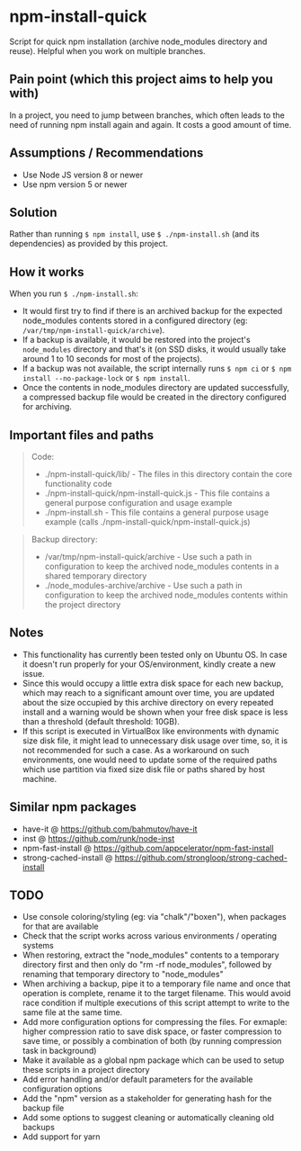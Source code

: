 # npm-install-quick
Script for quick npm installation (archive node_modules directory and reuse). Helpful when you work on multiple branches.

## Pain point (which this project aims to help you with)
In a project, you need to jump between branches, which often leads to the need of running npm install again and again. It costs a good amount of time.

## Assumptions / Recommendations
* Use Node JS version 8 or newer
* Use npm version 5 or newer

## Solution
Rather than running `$ npm install`, use `$ ./npm-install.sh` (and its dependencies) as provided by this project.

## How it works
When you run `$ ./npm-install.sh`:
* It would first try to find if there is an archived backup for the expected node_modules contents stored in a configured directory (eg: `/var/tmp/npm-install-quick/archive`).
* If a backup is available, it would be restored into the project's `node_modules` directory and that's it (on SSD disks, it would usually take around 1 to 10 seconds for most of the projects).
* If a backup was not available, the script internally runs `$ npm ci`  or `$ npm install --no-package-lock` or `$ npm install`.
* Once the contents in node_modules directory are updated successfully, a compressed backup file would be created in the directory configured for archiving.

## Important files and paths
> Code:
> * ./npm-install-quick/lib/                    - The files in this directory contain the core functionality code
> * ./npm-install-quick/npm-install-quick.js    - This file contains a general purpose configuration and usage example
> * ./npm-install.sh                            - This file contains a general purpose usage example (calls ./npm-install-quick/npm-install-quick.js)

> Backup directory:
> * /var/tmp/npm-install-quick/archive          - Use such a path in configuration to keep the archived node_modules contents in a shared temporary directory
> * ./node_modules-archive/archive              - Use such a path in configuration to keep the archived node_modules contents within the project directory

## Notes
* This functionality has currently been tested only on Ubuntu OS. In case it doesn't run properly for your OS/environment, kindly create a new issue.
* Since this would occupy a little extra disk space for each new backup, which may reach to a significant amount over time, you are updated about the size occupied by this archive directory on every repeated install and a warning would be shown when your free disk space is less than a threshold (default threshold: 10GB).
* If this script is executed in VirtualBox like environments with dynamic size disk file, it might lead to unnecessary disk usage over time, so, it is not recommended for such a case. As a workaround on such environments, one would need to update some of the required paths which use partition via fixed size disk file or paths shared by host machine.

## Similar npm packages
* have-it @ https://github.com/bahmutov/have-it
* inst @ https://github.com/runk/node-inst
* npm-fast-install @ https://github.com/appcelerator/npm-fast-install
* strong-cached-install @ https://github.com/strongloop/strong-cached-install

## TODO
* Use console coloring/styling (eg: via "chalk"/"boxen"), when packages for that are available
* Check that the script works across various environments / operating systems
* When restoring, extract the "node_modules" contents to a temporary directory first and then only do "rm -rf node_modules", followed by renaming that temporary directory to "node_modules"
* When archiving a backup, pipe it to a temporary file name and once that operation is complete, rename it to the target filename. This would avoid race condition if multiple executions of this script attempt to write to the same file at the same time.
* Add more configuration options for compressing the files. For exmaple: higher compression ratio to save disk space, or faster compression to save time, or possibly a combination of both (by running compression task in background)
* Make it available as a global npm package which can be used to setup these scripts in a project directory
* Add error handling and/or default parameters for the available configuration options
* Add the "npm" version as a stakeholder for generating hash for the backup file
* Add some options to suggest cleaning or automatically cleaning old backups
* Add support for yarn
